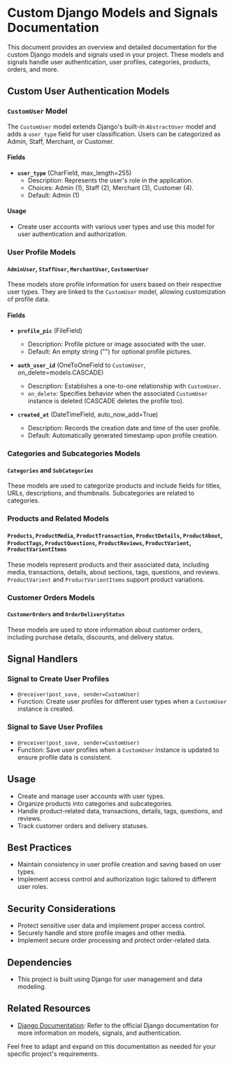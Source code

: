 # Custom Django Models and Signals Documentation

This document provides an overview and detailed documentation for the custom Django models and signals used in your project. These models and signals handle user authentication, user profiles, categories, products, orders, and more.

## Custom User Authentication Models

### `CustomUser` Model

The `CustomUser` model extends Django's built-in `AbstractUser` model and adds a `user_type` field for user classification. Users can be categorized as Admin, Staff, Merchant, or Customer.

#### Fields

- **`user_type`** (CharField, max_length=255)
  - Description: Represents the user's role in the application.
  - Choices: Admin (1), Staff (2), Merchant (3), Customer (4).
  - Default: Admin (1)

#### Usage

- Create user accounts with various user types and use this model for user authentication and authorization.

### User Profile Models

#### `AdminUser`, `StaffUser`, `MerchantUser`, `CustomerUser`

These models store profile information for users based on their respective user types. They are linked to the `CustomUser` model, allowing customization of profile data.

#### Fields

- **`profile_pic`** (FileField)
  - Description: Profile picture or image associated with the user.
  - Default: An empty string ("") for optional profile pictures.
  
- **`auth_user_id`** (OneToOneField to `CustomUser`, on_delete=models.CASCADE)
  - Description: Establishes a one-to-one relationship with `CustomUser`.
  - `on_delete`: Specifies behavior when the associated `CustomUser` instance is deleted (CASCADE deletes the profile too).

- **`created_at`** (DateTimeField, auto_now_add=True)
  - Description: Records the creation date and time of the user profile.
  - Default: Automatically generated timestamp upon profile creation.

### Categories and Subcategories Models

#### `Categories` and `SubCategories`

These models are used to categorize products and include fields for titles, URLs, descriptions, and thumbnails. Subcategories are related to categories.

### Products and Related Models

#### `Products`, `ProductMedia`, `ProductTransaction`, `ProductDetails`, `ProductAbout`, `ProductTags`, `ProductQuestions`, `ProductReviews`, `ProductVarient`, `ProductVarientItems`

These models represent products and their associated data, including media, transactions, details, about sections, tags, questions, and reviews. `ProductVarient` and `ProductVarientItems` support product variations.

### Customer Orders Models

#### `CustomerOrders` and `OrderDeliveryStatus`

These models are used to store information about customer orders, including purchase details, discounts, and delivery status.

## Signal Handlers

### Signal to Create User Profiles

- `@receiver(post_save, sender=CustomUser)`
- Function: Create user profiles for different user types when a `CustomUser` instance is created.

### Signal to Save User Profiles

- `@receiver(post_save, sender=CustomUser)`
- Function: Save user profiles when a `CustomUser` instance is updated to ensure profile data is consistent.

## Usage

- Create and manage user accounts with user types.
- Organize products into categories and subcategories.
- Handle product-related data, transactions, details, tags, questions, and reviews.
- Track customer orders and delivery statuses.

## Best Practices

- Maintain consistency in user profile creation and saving based on user types.
- Implement access control and authorization logic tailored to different user roles.

## Security Considerations

- Protect sensitive user data and implement proper access control.
- Securely handle and store profile images and other media.
- Implement secure order processing and protect order-related data.

## Dependencies

- This project is built using Django for user management and data modeling.

## Related Resources

- [Django Documentation](https://docs.djangoproject.com/): Refer to the official Django documentation for more information on models, signals, and authentication.

Feel free to adapt and expand on this documentation as needed for your specific project's requirements.
